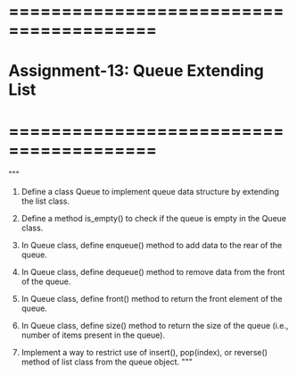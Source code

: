 # ========================================
# Assignment-13: Queue Extending List
# ========================================

"""
1. Define a class Queue to implement queue data structure by extending the list class.

2. Define a method is_empty() to check if the queue is empty in the Queue class.

3. In Queue class, define enqueue() method to add data to the rear of the queue.

4. In Queue class, define dequeue() method to remove data from the front of the queue.

5. In Queue class, define front() method to return the front element of the queue.

6. In Queue class, define size() method to return the size of the queue (i.e., number of items present in the queue).

7. Implement a way to restrict use of insert(), pop(index), or reverse() method of list class from the queue object.
"""
